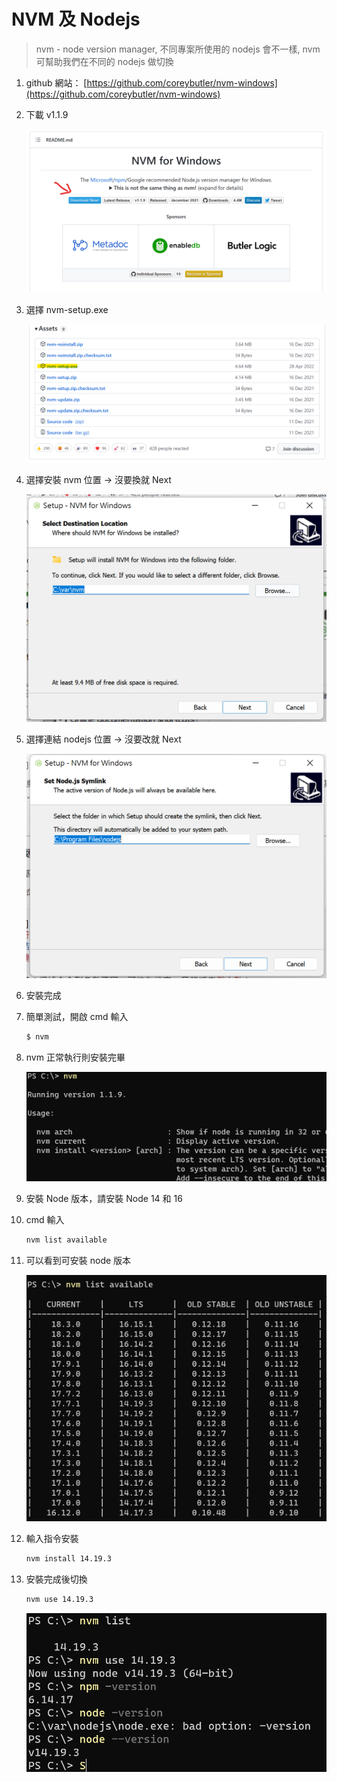 # NVM 及 Nodejs

> nvm - node version manager, 不同專案所使用的 nodejs 會不一樣, nvm 可幫助我們在不同的 nodejs 做切換
> 
1. github 網站： [https://github.com/coreybutler/nvm-windows](https://github.com/coreybutler/nvm-windows)
2. 下載 v1.1.9
    
    ![download nvm](../asset/img/env/nvm_1.png)
    
3. 選擇 nvm-setup.exe
    
    ![](../asset/img/env/nvm_2.png)
    
4. 選擇安裝 nvm 位置 -> 沒要換就 Next
    
    ![](../asset/img/env/nvm_3.png)
    
5. 選擇連結 nodejs 位置  -> 沒要改就 Next
    
    ![](../asset/img/env/nvm_4.png)
    
6. 安裝完成
7. 簡單測試，開啟 cmd 輸入
    
    ```bash
    $ nvm
    ```
    
8. nvm 正常執行則安裝完畢
    
    ![](../asset/img/env/nvm_5.png)
    
9. 安裝 Node 版本，請安裝 Node 14 和 16
10. cmd 輸入
    
    ```bash
    nvm list available
    ```
    
11. 可以看到可安裝 node 版本
    
    ![](../asset/img/env/nvm_6.png)
    
12. 輸入指令安裝
    
    ```bash
    nvm install 14.19.3
    ```
    
13. 安裝完成後切換
    
    ```bash
    nvm use 14.19.3
    ```
    
    ![](../asset/img/env/nvm_7.png)
